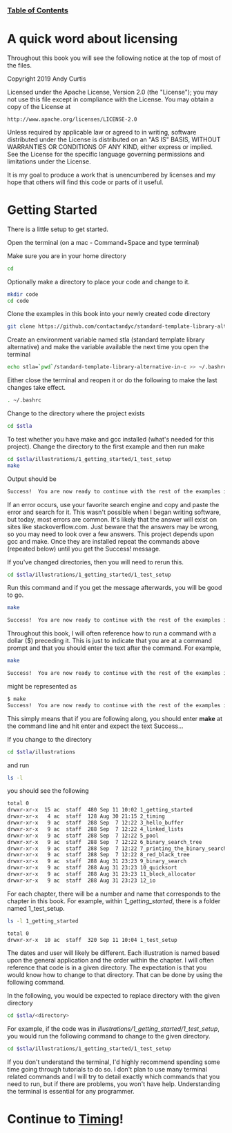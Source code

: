 ### [Table of Contents](README.md)

# A quick word about licensing

Throughout this book you will see the following notice at the top of most of the files.

Copyright 2019 Andy Curtis

Licensed under the Apache License, Version 2.0 (the "License");
you may not use this file except in compliance with the License.
You may obtain a copy of the License at

    http://www.apache.org/licenses/LICENSE-2.0

Unless required by applicable law or agreed to in writing, software
distributed under the License is distributed on an "AS IS" BASIS,
WITHOUT WARRANTIES OR CONDITIONS OF ANY KIND, either express or implied.
See the License for the specific language governing permissions and
limitations under the License.

It is my goal to produce a work that is unencumbered by licenses and my hope that others will find this code or parts of it useful.

# Getting Started

There is a little setup to get started.

Open the terminal (on a mac - Command+Space and type terminal)

Make sure you are in your home directory
```bash
cd
```

Optionally make a directory to place your code and change to it.
```bash
mkdir code
cd code
```

Clone the examples in this book into your newly created code directory
```bash
git clone https://github.com/contactandyc/standard-template-library-alternative-in-c.git
```

Create an environment variable named stla (standard template library alternative) and make the variable available the next time you open the terminal
```bash
echo stla=`pwd`/standard-template-library-alternative-in-c >> ~/.bashrc
```

Either close the terminal and reopen it or do the following to make the last changes take effect.
```bash
. ~/.bashrc
```

Change to the directory where the project exists
```bash
cd $stla
```

To test whether you have make and gcc installed (what's needed for this project).  Change the directory to the first example and then run make
```bash
cd $stla/illustrations/1_getting_started/1_test_setup
make
```

Output should be
```bash
Success!  You are now ready to continue with the rest of the examples in the book.
```

If an error occurs, use your favorite search engine and copy and paste the error and search for it.  This wasn't possible when I began writing software, but today, most errors are common.  It's likely that the answer will exist on sites like stackoverflow.com.  Just beware that the answers may be wrong, so you may need to look over a few answers.  This project depends upon gcc and make.  Once they are installed repeat the commands above (repeated below) until you get the Success! message.

If you've changed directories, then you will need to rerun this.
```bash
cd $stla/illustrations/1_getting_started/1_test_setup
```

Run this command and if you get the message afterwards, you will be good to go.
```bash
make
```

```bash
Success!  You are now ready to continue with the rest of the examples in the book.
```

Throughout this book, I will often reference how to run a command with a dollar ($) preceding it.  This is just to indicate that you are at a command prompt and that you should enter the text after the command.  For example,

```bash
make
```

```bash
Success!  You are now ready to continue with the rest of the examples in the book.
```

might be represented as
```bash
$ make
Success!  You are now ready to continue with the rest of the examples in the book.
```

This simply means that if you are following along, you should enter <b>make</b> at the command line and hit enter and expect the text Success...

If you change to the directory
```bash
cd $stla/illustrations
```

and run
```bash
ls -l
```

you should see the following
```bash
total 0
drwxr-xr-x  15 ac  staff  480 Sep 11 10:02 1_getting_started
drwxr-xr-x   4 ac  staff  128 Aug 30 21:15 2_timing
drwxr-xr-x   9 ac  staff  288 Sep  7 12:22 3_hello_buffer
drwxr-xr-x   9 ac  staff  288 Sep  7 12:22 4_linked_lists
drwxr-xr-x   9 ac  staff  288 Sep  7 12:22 5_pool
drwxr-xr-x   9 ac  staff  288 Sep  7 12:22 6_binary_search_tree
drwxr-xr-x   9 ac  staff  288 Sep  7 12:22 7_printing_the_binary_search_tree
drwxr-xr-x   9 ac  staff  288 Sep  7 12:22 8_red_black_tree
drwxr-xr-x   9 ac  staff  288 Aug 31 23:23 9_binary_search
drwxr-xr-x   9 ac  staff  288 Aug 31 23:23 10_quicksort
drwxr-xr-x   9 ac  staff  288 Aug 31 23:23 11_block_allocator
drwxr-xr-x   9 ac  staff  288 Aug 31 23:23 12_io
```

For each chapter, there will be a number and name that corresponds to the chapter in this book.  For example, within <i>1_getting_started</i>, there is a folder named 1_test_setup.
```bash
ls -l 1_getting_started
```

```bash
total 0
drwxr-xr-x  10 ac  staff  320 Sep 11 10:04 1_test_setup
```

The dates and user will likely be different.  Each illustration is named based upon the general application and the order within the chapter.  I will often reference that code is in a given directory.  The expectation is that you would know how to change to that directory.  That can be done by using the following command.

In the following, you would be expected to replace directory with the given directory
```bash
cd $stla/<directory>
```

For example, if the code was in <i>illustrations/1_getting_started/1_test_setup</i>, you would run the following command to change to the given directory.
```bash
cd $stla/illustrations/1_getting_started/1_test_setup
```

If you don't understand the terminal, I'd highly recommend spending some time going through tutorials to do so.  I don't plan to use many terminal related commands and I will try to detail exactly which commands that you need to run, but if there are problems, you won't have help.  Understanding the terminal is essential for any programmer.

# Continue to [Timing](2_timing.md)!
